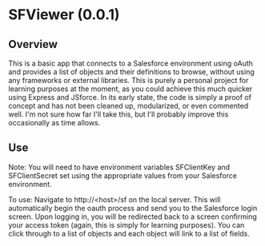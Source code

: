 # SFViewer (0.0.1)

## Overview

This is a basic app that connects to a Salesforce environment using oAuth and provides a list of objects and their definitions to browse, without using any frameworks or external libraries. This is purely a personal project for learning purposes at the moment, as you could achieve this much quicker using Express and JSforce. In its early state, the code is simply a proof of concept and has not been cleaned up, modularized, or even commented well. I'm not sure how far I'll take this, but I'll probably improve this occasionally as time allows.

## Use

Note: You will need to have environment variables SFClientKey and SFClientSecret set using the appropriate values from your Salesforce environment.

To use: Navigate to http://\<host\>/sf on the local server. This will automatically begin the oauth process and send you to the Salesforce login screen. Upon logging in, you will be redirected back to a screen confirming your access token (again, this is simply for learning purposes). You can click through to a list of objects and each object will link to a list of fields.